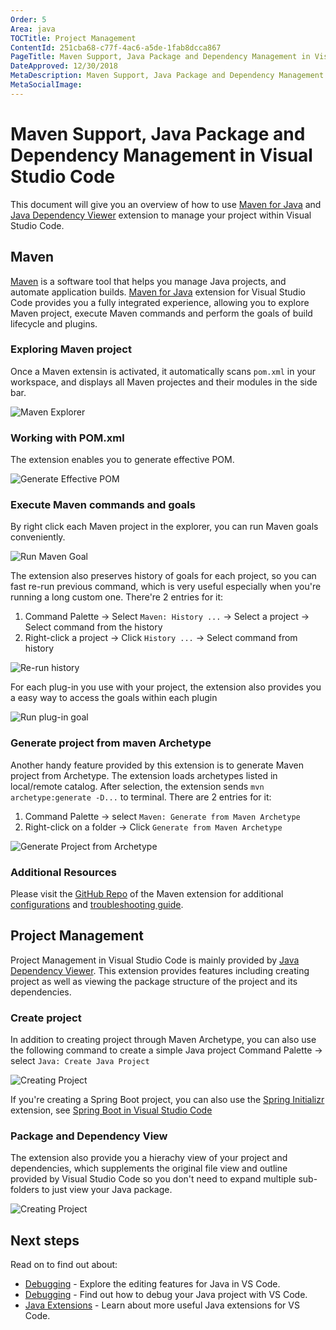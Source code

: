 ```yaml
---
Order: 5
Area: java
TOCTitle: Project Management
ContentId: 251cba68-c77f-4ac6-a5de-1fab8dcca867
PageTitle: Maven Support, Java Package and Dependency Management in Visual Studio Code
DateApproved: 12/30/2018
MetaDescription: Maven Support, Java Package and Dependency Management in Visual Studio Code
MetaSocialImage:
---
```


# Maven Support, Java Package and Dependency Management in Visual Studio Code

This document will give you an overview of how to use [Maven for Java](https://marketplace.visualstudio.com/items?itemName=vscjava.vscode-maven) and [Java Dependency Viewer](https://marketplace.visualstudio.com/items?itemName=vscjava.vscode-java-dependency) extension to manage your project within Visual Studio Code.

## Maven

[Maven](http://maven.apache.org/) is a software tool that helps you manage Java projects, and automate application builds. [Maven for Java](https://marketplace.visualstudio.com/items?itemName=vscjava.vscode-maven) extension for Visual Studio Code provides you a fully integrated experience, allowing you to explore Maven project, execute Maven commands and perform the goals of build lifecycle and plugins.

### Exploring Maven project
Once a Maven extensin is activated, it automatically scans `pom.xml` in your workspace, and displays all Maven projectes and their modules in the side bar.

![Maven Explorer](images/java-project/maven-explorer.gif)

### Working with POM.xml
The extension enables you to generate effective POM.

![Generate Effective POM](images/java-project/maven-effective-pom.gif)

[comment]:# (editing POM.xml)

### Execute Maven commands and goals
By right click each Maven project in the explorer, you can run Maven goals conveniently.

![Run Maven Goal](images/java-project/maven-run.gif)

The extension also preserves history of goals for each project, so you can fast re-run previous command, which is very useful especially when you're running a long custom one. There're 2 entries for it:

1. Command Palette -> Select `Maven: History ...` -> Select a project -> Select command from the history
2. Right-click a project -> Click `History ...` -> Select command from history

![Re-run history](images/java-project/maven-history.gif)

For each plug-in you use with your project, the extension also provides you a easy way to access the goals within each plugin

![Run plug-in goal](images/java-project/maven-plugin-goal.gif)

### Generate project from maven Archetype

Another handy feature provided by this extension is to generate Maven project from Archetype. The extension loads archetypes listed in local/remote catalog. After selection, the extension sends `mvn archetype:generate -D...` to terminal.
There are 2 entries for it:
1. Command Palette -> select `Maven: Generate from Maven Archetype`
2. Right-click on a folder -> Click `Generate from Maven Archetype`

![Generate Project from Archetype](images/java-project/maven-archetype.gif)

### Additional Resources

Please visit the [GitHub Repo](https://github.com/Microsoft/vscode-maven) of the Maven extension for additional [configurations](https://github.com/Microsoft/vscode-maven/tree/master) and [troubleshooting guide](https://github.com/Microsoft/vscode-maven/blob/master/Troubleshooting.md).

## Project Management

Project Management in Visual Studio Code is mainly provided by [Java Dependency Viewer](https://marketplace.visualstudio.com/items?itemName=vscjava.vscode-java-dependency). This extension provides features including creating project as well as viewing the package structure of the project and its dependencies.

### Create project

In addition to creating project through Maven Archetype, you can also use the following command to create a simple Java project
Command Palette -> select `Java: Create Java Project`

![Creating Project](images/java-project/create-project.gif)

If you're creating a Spring Boot project, you can also use the [Spring Initializr](https://marketplace.visualstudio.com/items?itemName=vscjava.vscode-spring-initializr) extension, see [Spring Boot in Visual Studio Code](/docs/java/java-spring-boot.md)

### Package and Dependency View

The extension also provide you a hierachy view of your project and dependencies, which supplements the original file view and outline provided by Visual Studio Code so you don't need to expand multiple sub-folders to just view your Java package.

![Creating Project](images/java-project/package-viewer.gif)

## Next steps

Read on to find out about:

* [Debugging](/docs/java/java-editing.md) - Explore the editing features for Java in VS Code.
* [Debugging](/docs/java/java-debugging.md) - Find out how to debug your Java project with VS Code.
* [Java Extensions](/docs/java/extensions.md) - Learn about more useful Java extensions for VS Code.
